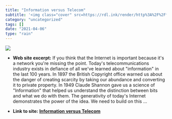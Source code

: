 ```yaml
---
title: "Information versus Telecom"
subtitle: '<img class="cover" src=https://rdl.ink/render/http%3A%2F%2Ffrankston.com%2Fpublic%3Fn%3DInternetVsTe...'
category: "uncategorized"
tags: []
date: "2021-04-06"
type: "rain"
---
```

<img class="cover" src=https://rdl.ink/render/http%3A%2F%2Ffrankston.com%2Fpublic%3Fn%3DInternetVsTelecom>



* **Web site excerpt:** If you think that the Internet is important because it's a network you're missing the point. Today's telecommunications industry exists in defiance of all we've learned about "information" in the last 100 years. In 1897 the British Copyright office warned us about the danger of creating scarcity by taking our abundance and converting it to private property. In 1949 Claude Shannon gave us a science of "Information" that helped us understand the distinction between bits and what we do with them. The generativity of today's Internet demonstrates the power of the idea. We need to build on this ...

* **Link to site:** **[Information versus Telecom](http://frankston.com/public?n=InternetVsTelecom)**
